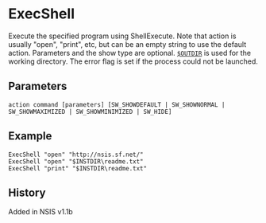 # ExecShell

Execute the specified program using ShellExecute. Note that action is usually "open", "print", etc, but can be an empty string to use the default action. Parameters and the show type are optional. [`$OUTDIR`][1] is used for the working directory. The error flag is set if the process could not be launched.

## Parameters

    action command [parameters] [SW_SHOWDEFAULT | SW_SHOWNORMAL | SW_SHOWMAXIMIZED | SW_SHOWMINIMIZED | SW_HIDE]

## Example

	ExecShell "open" "http://nsis.sf.net/"
	ExecShell "open" "$INSTDIR\readme.txt"
	ExecShell "print" "$INSTDIR\readme.txt"

## History

Added in NSIS v1.1b

[1]: ../Variables/OUTDIR.md